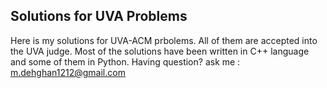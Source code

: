 ## Solutions for UVA Problems

Here is my solutions for UVA-ACM prbolems. All of them are accepted into the UVA judge.
Most of the solutions have been written in C++ language and some of them in Python.
Having question? ask me : m.dehghan1212@gmail.com
